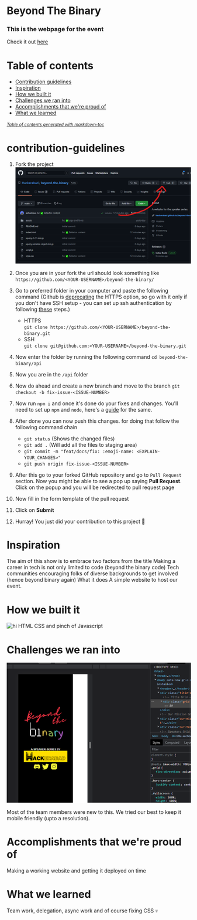 # Beyond The Binary

### This is the webpage for the event

Check it out [here](https://hackerabad.hackclub.com/btb)

Table of contents
=================

- [Contribution guidelines](#contribution-guidelines)
- [Inspiration](#inspiration)
- [How we built it](#how-we-built-it)
- [Challenges we ran into](#challenges-we-ran-into)
- [Accomplishments that we're proud of](#accomplishments-that-were-proud-of)
- [What we learned](#what-we-learned)

<small><i><a href='http://ecotrust-canada.github.io/markdown-toc/'>Table of contents generated with markdown-toc</a></i></small>

# contribution-guidelines

1. Fork the project
![forking the project](/assets/contribute.png)

2. Once you are in your fork the url should look something like
`https://github.com/<YOUR-USERNAME>/beyond-the-binary/`

3. Go to preferred folder in your computer and paste the following command (Github is [deprecating](https://github.blog/2020-12-15-token-authentication-requirements-for-git-operations/) the HTTPS option, so go with it only if you don't have SSH setup - you can set up ssh authentication by following [these](https://docs.github.com/en/authentication/connecting-to-github-with-ssh/generating-a-new-ssh-key-and-adding-it-to-the-ssh-agent) steps.)
   - HTTPS  
   `git clone https://github.com/<YOUR-USERNAME>/beyond-the-binary.git`
   - SSH  
   `git clone git@github.com:<YOUR-USERNAME>/beyond-the-binary.git`

4. Now enter the folder by running the following command
`cd beyond-the-binary/api`

5. Now you are in the `/api` folder

6. Now do ahead and create a new branch and move to the branch
`git checkout -b fix-issue-<ISSUE-NUMBER>`

7. Now run `npm i` and once it's done do your fixes and changes.  You'll need to set up `npm` and `node`, here's a [guide](https://radixweb.com/blog/installing-npm-and-nodejs-on-windows-and-mac) for the same.

8. After done you can now push this changes. for doing that follow the following command chain
   - `git status` (Shows the changed files)
   - `git add .` (Will add all the files to staging area)
   - `git commit -m "feat/docs/fix: :emoji-name: <EXPLAIN-YOUR_CHANGES>"`
   - `git push origin fix-issue-<ISSUE-NUMBER>`

9. After this go to your forked GitHub repository and go to `Pull Request` section. Now you might be able to see a pop up saying **Pull Request**. Click on the popup and you will be redirected to pull request page

10. Now fill in the form template of the pull request

11. Click on **Submit**

12. Hurray! You just did your contribution to this project 🎉

# Inspiration
The aim of this show is to embrace two factors from the title
Making a career in tech is not only limited to code (beyond the binary code)
Tech communities encouraging folks of diverse backgrounds to get involved (hence beyond binary again)
What it does
A simple website to host our event.

# How we built it
![hi](https://challengepost-s3-challengepost.netdna-ssl.com/photos/production/software_photos/001/862/102/datas/original.png)
HTML CSS and pinch of Javascript

# Challenges we ran into
![](/assets/fix.png)

Most of the team members were new to this.
We tried our best to keep it mobile friendly (upto a resolution).

# Accomplishments that we're proud of
Making a working website and getting it deployed on time

# What we learned
Team work, delegation, async work and of course fixing CSS 💀
